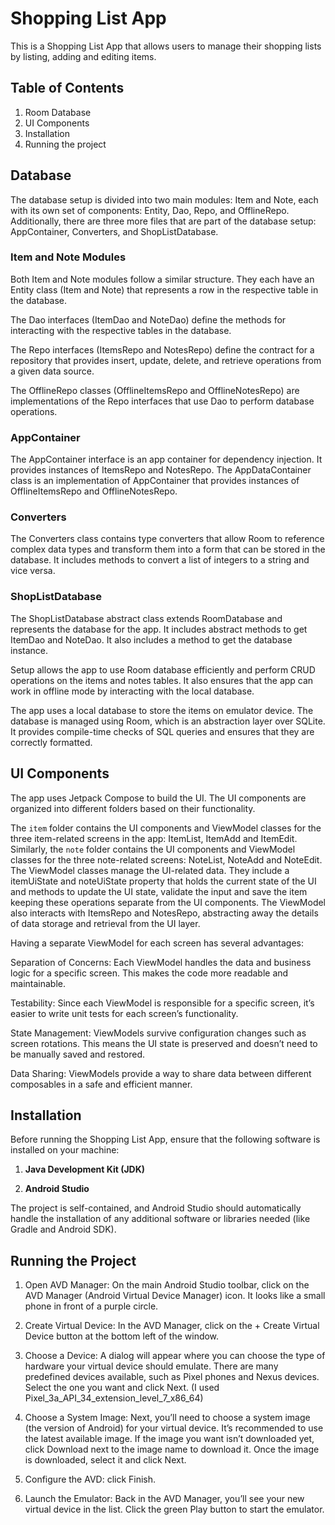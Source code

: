 
# Shopping List App

This is a Shopping List App that allows users to manage their shopping lists by listing, adding and editing items.

## Table of Contents

1. Room Database
2. UI Components
3. Installation
4. Running the project

## Database

The database setup is divided into two main modules: Item and Note, each with its own set of components: Entity, Dao, Repo, and OfflineRepo.
Additionally, there are three more files that are part of the database setup: AppContainer, Converters, and ShopListDatabase.

### Item and Note Modules

Both Item and Note modules follow a similar structure. They each have an Entity class (Item and Note) that represents a row in the respective
table in the database. 

The Dao interfaces (ItemDao and NoteDao) define the methods for interacting with the respective tables in the database.

The Repo interfaces (ItemsRepo and NotesRepo) define the contract for a repository that provides insert, update, delete, and retrieve
operations from a given data source. 

The OfflineRepo classes (OfflineItemsRepo and OfflineNotesRepo) are implementations of the Repo interfaces that use Dao to perform 
database operations.

### AppContainer

The AppContainer interface is an app container for dependency injection. It provides instances of ItemsRepo and NotesRepo. 
The AppDataContainer class is an implementation of AppContainer that provides instances of OfflineItemsRepo and OfflineNotesRepo.

### Converters

The Converters class contains type converters that allow Room to reference complex data types and transform them into a form 
that can be stored in the database. It includes methods to convert a list of integers to a string and vice versa.

### ShopListDatabase

The ShopListDatabase abstract class extends RoomDatabase and represents the database for the app. It includes abstract methods
to get ItemDao and NoteDao. It also includes a method to get the database instance.

Setup allows the app to use Room database efficiently and perform CRUD operations on the items and notes tables. It also ensures 
that the app can work in offline mode by interacting with the local database. 

The app uses a local database to store the items on emulator device. The database is managed using Room, which is an 
abstraction layer over SQLite. It provides compile-time checks of SQL queries and ensures that they are correctly formatted.


## UI Components

The app uses Jetpack Compose to build the UI. The UI components are organized into different folders
based on their functionality.


The `item` folder contains the UI components and ViewModel classes for the three item-related screens in the app: ItemList, ItemAdd and ItemEdit.
Similarly, the `note` folder contains the UI components and ViewModel classes for the three note-related screens: NoteList, NoteAdd and NoteEdit.
The ViewModel classes manage the UI-related data. They include a itemUiState and noteUiState property that holds the current  state of the UI and 
methods to update the UI state, validate the input and save the item keeping these operations separate from the UI components. The ViewModel 
also interacts with ItemsRepo and NotesRepo, abstracting away the details of data storage and retrieval from the UI layer.

Having a separate ViewModel for each screen has several advantages:

  Separation of Concerns: Each ViewModel handles the data and business logic for a specific screen. This makes the code more readable and maintainable.

  Testability: Since each ViewModel is responsible for a specific screen, it’s easier to write unit tests for each screen’s functionality. 

  State Management: ViewModels survive configuration changes such as screen rotations. This means the UI state is preserved and doesn’t need 
  to be manually saved and restored. 

  Data Sharing: ViewModels provide a way to share data between different composables in a safe and efficient manner.


## Installation

Before running the Shopping List App, ensure that the following software is installed on your machine:

1. **Java Development Kit (JDK)**

2. **Android Studio** 

The project is self-contained, and Android Studio should automatically handle the installation of any additional software or libraries needed (like Gradle and Android SDK).

## Running the Project


1) Open AVD Manager: On the main Android Studio toolbar, click on the AVD Manager
   (Android Virtual Device Manager) icon. It looks like a small phone in front of a purple circle.

2) Create Virtual Device: In the AVD Manager, click on the + Create Virtual Device button at the bottom
   left of the window.

3) Choose a Device: A dialog will appear where you can choose the type of hardware your virtual device should emulate.
   There are many predefined devices available, such as Pixel phones and Nexus devices.
   Select the one you want and click Next. (I used Pixel_3a_API_34_extension_level_7_x86_64)

4) Choose a System Image: Next, you’ll need to choose a system image (the version of Android) for your virtual device.
   It’s recommended to use the latest available image. If the image you want isn’t downloaded yet,
   click Download next to the image name to download it. Once the image is downloaded, select it and click Next.

5) Configure the AVD: click Finish.

6) Launch the Emulator: Back in the AVD Manager, you’ll see your new virtual device in the list. Click the green Play button to start the emulator.

